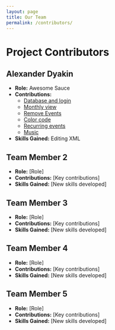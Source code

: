 ```yaml
---
layout: page
title: Our Team
permalink: /contributors/
---
```


<h1>Project Contributors</h1>

<!-- Team Member 1 (ALEX) -->
<h2>Alexander Dyakin</h2>
<ul>
  <li><strong>Role:</strong> Awesome Sauce</li>
  <li><strong>Contributions:</strong>
    <ul>
      <li><a href="https://code.cs.umanitoba.ca/comp3350-winter2025/a01-g03-byte_me/-/issues/6">Database and login</a></li>
      <li><a href="https://code.cs.umanitoba.ca/comp3350-winter2025/a01-g03-byte_me/-/work_items/2">Monthly view</a></li>
      <li><a href="https://code.cs.umanitoba.ca/comp3350-winter2025/a01-g03-byte_me/-/issues/16">Remove Events</a></li>
      <li><a href="https://code.cs.umanitoba.ca/comp3350-winter2025/a01-g03-byte_me/-/issues/55">Color code</a></li>
      <li><a href="https://code.cs.umanitoba.ca/comp3350-winter2025/a01-g03-byte_me/-/issues/53">Recurring events</a></li>
      <li><a href="https://code.cs.umanitoba.ca/comp3350-winter2025/a01-g03-byte_me/-/issues/17">Music</a></li>
    </ul>
  </li>
  <li><strong>Skills Gained:</strong> Editing XML</li>
</ul>


<!-- Team Member 2 -->
<h2>Team Member 2</h2>
<ul>
  <li><strong>Role:</strong> [Role]</li>
  <li><strong>Contributions:</strong> [Key contributions]</li>
  <li><strong>Skills Gained:</strong> [New skills developed]</li>
</ul>

<!-- Team Member 3 -->
<h2>Team Member 3</h2>
<ul>
  <li><strong>Role:</strong> [Role]</li>
  <li><strong>Contributions:</strong> [Key contributions]</li>
  <li><strong>Skills Gained:</strong> [New skills developed]</li>
</ul>

<!-- Team Member 4 -->
<h2>Team Member 4</h2>
<ul>
  <li><strong>Role:</strong> [Role]</li>
  <li><strong>Contributions:</strong> [Key contributions]</li>
  <li><strong>Skills Gained:</strong> [New skills developed]</li>
</ul>

<!-- Team Member 5 -->
<h2>Team Member 5</h2>
<ul>
  <li><strong>Role:</strong> [Role]</li>
  <li><strong>Contributions:</strong> [Key contributions]</li>
  <li><strong>Skills Gained:</strong> [New skills developed]</li>
</ul>
